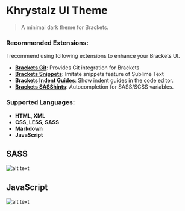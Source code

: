 Khrystalz UI Theme
==============================================

> A minimal dark theme for Brackets.


### Recommended Extensions:
I recommend using following extensions to enhance your Brackets UI.

- [**Brackets Git**](https://github.com/zaggino/brackets-git): Provides Git integration for Brackets
- [**Brackets Snippets**](https://github.com/chuyik/brackets-snippets): Imitate snippets feature of Sublime Text
- [**Brackets Indent Guides**](https://github.com/lkcampbell/brackets-indent-guides): Show indent guides in the code editor.
- [**Brackets SASShints**](https://github.com/konstantinkobs/brackets-SASShints): Autocompletion for SASS/SCSS variables.


### Supported Languages:
- **HTML, XML**
- **CSS, LESS, SASS**
- **Markdown**
- **JavaScript**

## SASS
![alt text](https://raw.githubusercontent.com/khrystalz/khrystalz-ui/master/screenshots/sass.jpg "Khrystalz UI Theme SASS")

## JavaScript
![alt text](https://raw.githubusercontent.com/khrystalz/khrystalz-ui/master/screenshots/javascript.jpg "Khrystalz UI Theme JavaScript")

